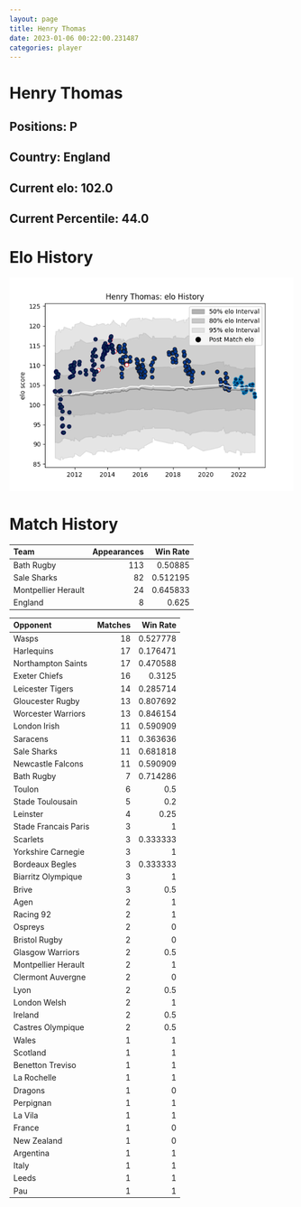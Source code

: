```yaml
---  
layout: page  
title: Henry Thomas  
date: 2023-01-06 00:22:00.231487  
categories: player  
---
```

# Henry Thomas

## Positions: P

## Country: England

## Current elo: 102.0

## Current Percentile: 44.0

# Elo History


![elo history](history_HenryThomas.png)
# Match History


| Team                |   Appearances |   Win Rate |
|:--------------------|--------------:|-----------:|
| Bath Rugby          |           113 |   0.50885  |
| Sale Sharks         |            82 |   0.512195 |
| Montpellier Herault |            24 |   0.645833 |
| England             |             8 |   0.625    |

| Opponent             |   Matches |   Win Rate |
|:---------------------|----------:|-----------:|
| Wasps                |        18 |   0.527778 |
| Harlequins           |        17 |   0.176471 |
| Northampton Saints   |        17 |   0.470588 |
| Exeter Chiefs        |        16 |   0.3125   |
| Leicester Tigers     |        14 |   0.285714 |
| Gloucester Rugby     |        13 |   0.807692 |
| Worcester Warriors   |        13 |   0.846154 |
| London Irish         |        11 |   0.590909 |
| Saracens             |        11 |   0.363636 |
| Sale Sharks          |        11 |   0.681818 |
| Newcastle Falcons    |        11 |   0.590909 |
| Bath Rugby           |         7 |   0.714286 |
| Toulon               |         6 |   0.5      |
| Stade Toulousain     |         5 |   0.2      |
| Leinster             |         4 |   0.25     |
| Stade Francais Paris |         3 |   1        |
| Scarlets             |         3 |   0.333333 |
| Yorkshire Carnegie   |         3 |   1        |
| Bordeaux Begles      |         3 |   0.333333 |
| Biarritz Olympique   |         3 |   1        |
| Brive                |         3 |   0.5      |
| Agen                 |         2 |   1        |
| Racing 92            |         2 |   1        |
| Ospreys              |         2 |   0        |
| Bristol Rugby        |         2 |   0        |
| Glasgow Warriors     |         2 |   0.5      |
| Montpellier Herault  |         2 |   1        |
| Clermont Auvergne    |         2 |   0        |
| Lyon                 |         2 |   0.5      |
| London Welsh         |         2 |   1        |
| Ireland              |         2 |   0.5      |
| Castres Olympique    |         2 |   0.5      |
| Wales                |         1 |   1        |
| Scotland             |         1 |   1        |
| Benetton Treviso     |         1 |   1        |
| La Rochelle          |         1 |   1        |
| Dragons              |         1 |   0        |
| Perpignan            |         1 |   1        |
| La Vila              |         1 |   1        |
| France               |         1 |   0        |
| New Zealand          |         1 |   0        |
| Argentina            |         1 |   1        |
| Italy                |         1 |   1        |
| Leeds                |         1 |   1        |
| Pau                  |         1 |   1        |